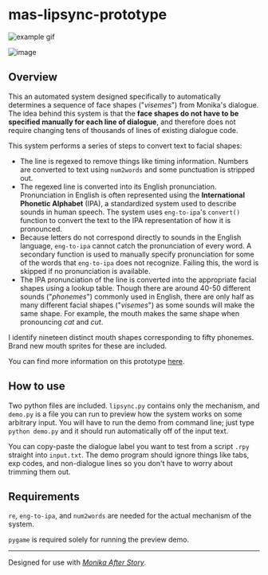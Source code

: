 # mas-lipsync-prototype

![example gif](https://cdn.discordapp.com/attachments/836882465599389756/1018422350624084038/lipsync4.gif)

![image](https://user-images.githubusercontent.com/96905447/189517964-b7736874-7999-45ab-87bd-91af4f21997f.png)

<h2>Overview</h2>

This an automated system designed specifically to automatically determines a sequence of face shapes ("_visemes_") from Monika's dialogue. The idea behind this system is that the **face shapes do not have to be specified manually for each line of dialogue**, and therefore does not require changing tens of thousands of lines of existing dialogue code.

This system performs a series of steps to convert text to facial shapes:

- The line is regexed to remove things like timing information. Numbers are converted to text using `num2words` and some punctuation is stripped out.
- The regexed line is converted into its English pronunciation. Pronunciation in English is often represented using the **International Phonetic Alphabet** (IPA), a standardized system used to describe sounds in human speech. The system uses `eng-to-ipa`'s `convert()` function to convert the text to the IPA representation of how it is pronounced.
- Because letters do not correspond directly to sounds in the English language, `eng-to-ipa` cannot catch the pronunciation of every word. A secondary function is used to manually specify pronunciation for some of the words that `eng-to-ipa` does not recognize. Failing this, the word is skipped if no pronunciation is available.
- The IPA pronunciation of the line is converted into the appropriate facial shapes using a lookup table. Though there are around 40-50 different sounds ("_phonemes_") commonly used in English, there are only half as many different facial shapes ("_visemes_") as some sounds will make the same shape. For example, the mouth makes the same shape when pronouncing _cat_ and _cut_.

I identify nineteen distinct mouth shapes corresponding to fifty phonemes. Brand new mouth sprites for these are included.

You can find more information on this prototype [here](https://github.com/Monika-After-Story/MonikaModDev/issues/9509).

<h2>How to use</h2> 

Two python files are included. `lipsync.py` contains only the mechanism, and `demo.py` is a file you can run to preview how the system works on some arbitrary input. You will have to run the demo from command line; just type `python demo.py` and it should run automatically off of the input text. 

You can copy-paste the dialogue label you want to test from a script `.rpy` straight into `input.txt`. The demo program should ignore things like tabs, exp codes, and non-dialogue lines so you don't have to worry about trimming them out. 

<h2>Requirements</h2>

`re`, `eng-to-ipa`, and `num2words` are needed for the actual mechanism of the system.

`pygame` is required solely for running the preview demo. 

***

Designed for use with [_Monika After Story_](https://github.com/Monika-After-Story/MonikaModDev).
